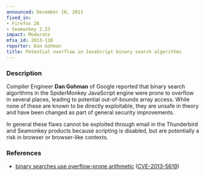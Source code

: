 ```yaml
---
announced: December 10, 2013
fixed_in:
- Firefox 26
- Seamonkey 2.23
impact: Moderate
mfsa_id: 2013-110
reporter: Dan Gohman
title: Potential overflow in JavaScript binary search algorithms
---
```


<h3>Description</h3>

<p>Compiler Engineer <strong>Dan Gohman</strong> of Google reported that binary
search algorithms in the SpiderMonkey JavaScript engine were prone to overflow
in several places, leading to potential out-of-bounds array access. While none
of these are known to be directly exploitable, they are unsafe in theory and
have been changed as part of general security improvements. 
</p>

<p class="note">In general these flaws cannot be exploited through email in the
Thunderbird and Seamonkey products because scripting is disabled, but are
potentially a risk in browser or browser-like contexts.</p>

<h3>References</h3>

<ul>
  <li><a href="https://bugzilla.mozilla.org/show_bug.cgi?id=917841">
       binary searches use overflow-prone arithmetic</a> (<a href="http://cve.mitre.org/cgi-bin/cvename.cgi?name=CVE-2013-5619" class="ex-ref">CVE-2013-5619</a>)</li>
</ul>



